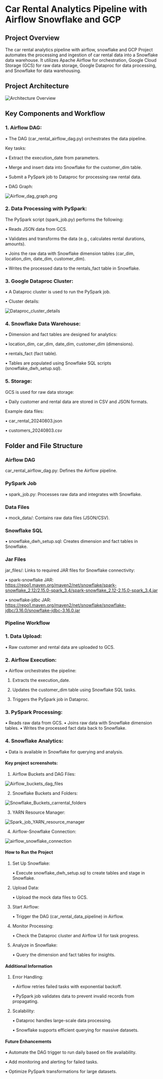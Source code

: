 # Car Rental Analytics Pipeline with Airflow Snowflake and GCP

## Project Overview

The car rental analytics pipeline with airflow, snowflake and GCP Project automates the processing and ingestion of car rental data into a Snowflake data warehouse. It utilizes Apache Airflow for orchestration, Google Cloud Storage (GCS) for raw data storage, Google Dataproc for data processing, and Snowflake for data warehousing.

## Project Architecture
![Architecture Overview](https://github.com/Kaushik-Puttaswamy/Car-Rental-Analytics-Pipeline-with-Airflow-Snowflake-and-GCP/blob/main/Architecture%20Overview.png)

## Key Components and Workflow

### 1. Airflow DAG:
   
 • The DAG (car_rental_airflow_dag.py) orchestrates the data pipeline.

Key tasks:

   • Extract the execution_date from parameters.
   
   • Merge and insert data into Snowflake for the customer_dim table.
   
   • Submit a PySpark job to Dataproc for processing raw rental data.
   
   
• DAG Graph:
  
![Airflow_dag_graph.png](https://github.com/Kaushik-Puttaswamy/Car-Rental-Analytics-Pipeline-with-Airflow-Snowflake-and-GCP/blob/main/Airflow_dag_graph.png)

### 2. Data Processing with PySpark:
   
The PySpark script (spark_job.py) performs the following:

• Reads JSON data from GCS.

• Validates and transforms the data (e.g., calculates rental durations, amounts).

• Joins the raw data with Snowflake dimension tables (car_dim, location_dim, date_dim, customer_dim).

• Writes the processed data to the rentals_fact table in Snowflake.

### 3. Google Dataproc Cluster:

• A Dataproc cluster is used to run the PySpark job.

• Cluster details:

![Dataproc_cluster_details](https://github.com/Kaushik-Puttaswamy/Car-Rental-Analytics-Pipeline-with-Airflow-Snowflake-and-GCP/blob/main/Dataproc_cluster_details.png)

### 4. Snowflake Data Warehouse:
   
• Dimension and fact tables are designed for analytics:

   • location_dim, car_dim, date_dim, customer_dim (dimensions).

   • rentals_fact (fact table).

• Tables are populated using Snowflake SQL scripts (snowflake_dwh_setup.sql).

### 5. Storage:

GCS is used for raw data storage:
 
   • Daily customer and rental data are stored in CSV and JSON formats.
   
Example data files:
 
   • car_rental_20240803.json
   
   • customers_20240803.csv

## Folder and File Structure

### Airflow DAG

car_rental_airflow_dag.py: Defines the Airflow pipeline.

### PySpark Job

 •  spark_job.py: Processes raw data and integrates with Snowflake.

### Data Files

 •  mock_data/: Contains raw data files (JSON/CSV).

### Snowflake SQL

 •  snowflake_dwh_setup.sql: Creates dimension and fact tables in Snowflake.

### Jar Files

jar_files/: Links to required JAR files for Snowflake connectivity:

 •  spark-snowflake JAR: https://repo1.maven.org/maven2/net/snowflake/spark-snowflake_2.12/2.15.0-spark_3.4/spark-snowflake_2.12-2.15.0-spark_3.4.jar

 •  snowflake-jdbc JAR: https://repo1.maven.org/maven2/net/snowflake/snowflake-jdbc/3.16.0/snowflake-jdbc-3.16.0.jar

### Pipeline Workflow

### 1.	Data Upload:
	
   • Raw customer and rental data are uploaded to GCS.
 
### 2.	Airflow Execution:
	
   • Airflow orchestrates the pipeline:
 
   1.	Extracts the execution_date.
  
   2.	Updates the customer_dim table using Snowflake SQL tasks.

   3.	Triggers the PySpark job in Dataproc.

### 3.	PySpark Processing:

• Reads raw data from GCS.
• Joins raw data with Snowflake dimension tables.
• Writes the processed fact data back to Snowflake.
 
### 4.	Snowflake Analytics:

• Data is available in Snowflake for querying and analysis.

#### Key project screenshots:

1.	Airflow Buckets and DAG Files:

   ![Airflow_buckets_dag_files](https://github.com/Kaushik-Puttaswamy/Car-Rental-Analytics-Pipeline-with-Airflow-Snowflake-and-GCP/blob/main/Airflow_buckets_dag_files.png)

2.	Snowflake Buckets and Folders:

![Snowflake_Buckets_carrental_folders](https://github.com/Kaushik-Puttaswamy/Car-Rental-Analytics-Pipeline-with-Airflow-Snowflake-and-GCP/blob/main/Snowflake_Buckets_carrental_folders.png)

3.	YARN Resource Manager:
   
   ![Spark_job_YARN_resource_manager](https://github.com/Kaushik-Puttaswamy/Car-Rental-Analytics-Pipeline-with-Airflow-Snowflake-and-GCP/blob/main/Spark_job_YARN_resource_manager.png)
   
4. Airflow-Snowflake Connection:
   
![airflow_snowflake_connection](https://github.com/Kaushik-Puttaswamy/Car-Rental-Analytics-Pipeline-with-Airflow-Snowflake-and-GCP/blob/main/airflow_snowflake_connection.png)

#### How to Run the Project

1. Set Up Snowflake:
   
	•	Execute snowflake_dwh_setup.sql to create tables and stage in Snowflake.

2. Upload Data:
   
	•	Upload the mock data files to GCS.

3.	Start Airflow:
   
	•	Trigger the DAG (car_rental_data_pipeline) in Airflow.

4.	Monitor Processing:
   
	•	Check the Dataproc cluster and Airflow UI for task progress.

5.	Analyze in Snowflake:
   
	•	Query the dimension and fact tables for insights.

#### Additional Information

1) Error Handling:
 
   • Airflow retries failed tasks with exponential backoff.
    
   • PySpark job validates data to prevent invalid records from propagating.
    
2) Scalability:
 
   • Dataproc handles large-scale data processing.
    
   • Snowflake supports efficient querying for massive datasets.

#### Future Enhancements

  • Automate the DAG trigger to run daily based on file availability.

  • Add monitoring and alerting for failed tasks.

  • Optimize PySpark transformations for large datasets.
